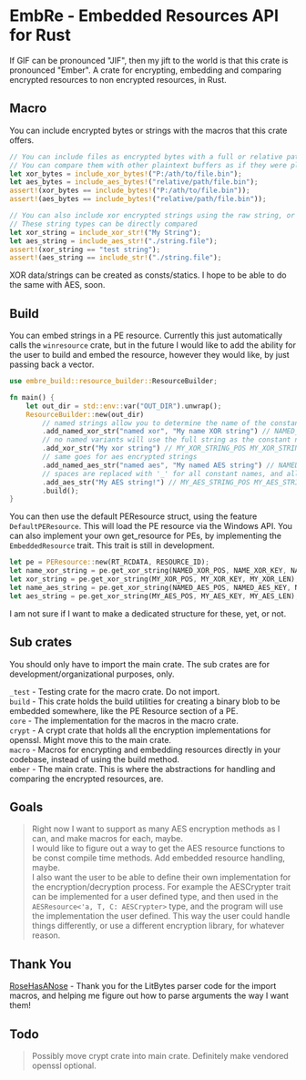 # EmbRe - Embedded Resources API for Rust  
If GIF can be pronounced "JIF", then my jift to the world is that this crate is pronounced "Ember".
A crate for encrypting, embedding and comparing encrypted resources to non encrypted resources, in Rust.

## Macro
You can include encrypted bytes or strings with the macros that this crate offers.

```rust
// You can include files as encrypted bytes with a full or relative path.  
// You can compare them with other plaintext buffers as if they were plaintext byte slices. 
let xor_bytes = include_xor_bytes!("P:/ath/to/file.bin");
let aes_bytes = include_aes_bytes!("relative/path/file.bin");
assert!(xor_bytes == include_bytes!("P:/ath/to/file.bin"));
assert!(aes_bytes == include_bytes!("relative/path/file.bin"));

// You can also include xor encrypted strings using the raw string, or a path to the file.
// These string types can be directly compared
let xor_string = include_xor_str!("My String");
let aes_string = include_aes_str!("./string.file");
assert!(xor_string == "test string");
assert!(aes_string == include_str!("./string.file");
```
XOR data/strings can be created as consts/statics. I hope to be able to do the same with AES, soon.

## Build
You can embed strings in a PE resource. Currently this just automatically calls the `winresource` crate, but in the future 
I would like to add the ability for the user to build and embed the resource, however they would like, by just passing back 
a vector.
```rust
use embre_build::resource_builder::ResourceBuilder;

fn main() {
    let out_dir = std::env::var("OUT_DIR").unwrap();
    ResourceBuilder::new(out_dir)
        // named strings allow you to determine the name of the constant for your strings
        .add_named_xor_str("named xor", "My name XOR string") // NAMED_XOR_POS NAMED_XOR_KEY NAMED_XOR_LEN
        // no named variants will use the full string as the constant name
        .add_xor_str("My xor string") // MY_XOR_STRING_POS MY_XOR_STRING_KEY MY_XOR_STRING_LEN
        // same goes for aes encrypted strings
        .add_named_aes_str("named aes", "My named AES string") // NAMED_AES_POS NAMED_AES_KEY NAMED_AES_IV NAMED_AES_LEN
        // spaces are replaced with '_' for all constant names, and all symbols are removed.
        .add_aes_str("My AES string!") // MY_AES_STRING_POS MY_AES_STRING_KEY MY_AES_STRING_IV MY_AES_STRING_LEN
        .build();
}
```
You can then use the default PEResource struct, using the feature `DefaultPEResource`. This will load the PE resource via 
the Windows API. You can also implement your own get_resource for PEs, by implementing the `EmbeddedResource` trait. This 
trait is still in development.

```rust
let pe = PEResource::new(RT_RCDATA, RESOURCE_ID);
let name_xor_string = pe.get_xor_string(NAMED_XOR_POS, NAME_XOR_KEY, NAME_XOR_LEN);
let xor_string = pe.get_xor_string(MY_XOR_POS, MY_XOR_KEY, MY_XOR_LEN);
let name_aes_string = pe.get_xor_string(NAMED_AES_POS, NAMED_AES_KEY, NAMED_AES_LEN);
let aes_string = pe.get_xor_string(MY_AES_POS, MY_AES_KEY, MY_AES_LEN);
```
I am not sure if I want to make a dedicated structure for these, yet, or not.

## Sub crates  
You should only have to import the main crate. The sub crates are for development/organizational purposes, only.  

`_test` - Testing crate for the macro crate. Do not import.  
`build` - This crate holds the build utilities for creating a binary blob to be embedded somewhere, like the PE Resource 
section of a PE.  
`core`  - The implementation for the macros in the macro crate.  
`crypt` - A crypt crate that holds all the encryption implementations for openssl. Might move this to the main crate.  
`macro` - Macros for encrypting and embedding resources directly in your codebase, instead of using the build method.  
`ember` - The main crate. This is where the abstractions for handling and comparing the encrypted resources, are.  

## Goals  
> Right now I want to support as many AES encryption methods as I can, and make macros for each, maybe.   
> I would like to figure out a way to get the AES resource functions to be const compile time methods. Add embedded resource 
  handling, maybe.  
> I also want the user to be able to define their own implementation for the encryption/decryption process. For example 
  the AESCrypter trait can be implemented for a user defined type, and then used in the `AESResource<'a, T, C: AESCrypter>` 
  type, and the program will use the implementation the user defined. This way the user could handle things differently, 
  or use a different encryption library, for whatever reason.  

## Thank You
[RoseHasANose](https://github.com/largenumberhere) - Thank you for the LitBytes parser code for the import macros, and helping me figure out how to parse 
arguments the way I want them!  

## Todo
> Possibly move crypt crate into main crate. Definitely make vendored openssl optional. 
